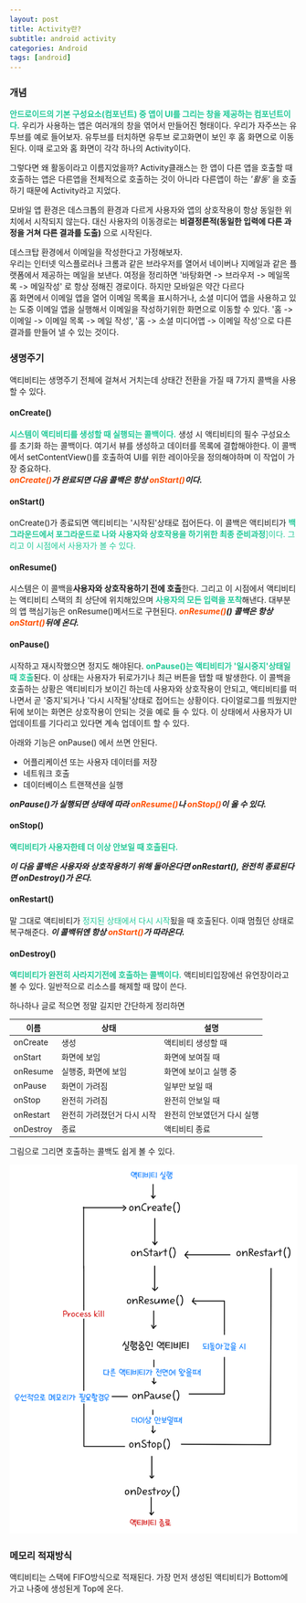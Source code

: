 ```yaml
---
layout: post 
title: Activity란?
subtitle: android activity
categories: Android
tags: [android]
---
```

### 개념
<span style="color:#20C997">**안드로이드의 기본 구성요소(컴포넌트) 중 앱이 UI를 그리는 창을 제공하는 컴포넌트이다.**</span>
우리가 사용하는 앱은 여러개의 창을 엮어서 만들어진 형태이다.
우리가 자주쓰는 유투브를 예로 들어보자. 유투브를 터치하면 유투브 로고화면이 보인 후 홈 화면으로 이동된다. 이때 로고와 홈 화면이 각각 하나의 Activity이다.

그렇다면 왜 활동이라고 이름지었을까?
Activity클래스는 한 앱이 다른 앱을 호출할 때 호출하는 앱은 다른앱을 전체적으로 호출하는 것이 아니라 다른앱이 하는 *'활동'* 을 호출하기 때문에 Activity라고 지었다.

모바일 앱 환경은 데스크톱의 환경과 다르게 사용자와 앱의 상호작용이 항상 동일한 위치에서 시작되지 않는다. 
대신 사용자의 이동경로는 **비결정론적(동일한 입력에 다른 과정을 거쳐 다른 결과를 도출)** 으로 시작된다.    

데스크탑 환경에서 이메일을 작성한다고 가정해보자.    
우리는 인터넷 익스플로러나 크롬과 같은 브라우저를 열어서 네이버나 지메일과 같은 플랫폼에서 제공하는 메일을 보낸다.
여정을 정리하면 '바탕화면 -> 브라우저 -> 메일목록 -> 메일작성' 로 항상 정해진 경로이다. 하지만 모바일은 약간 다르다   
홈 화면에서 이메일 앱을 열어 이메일 목록을 표시하거나, 소셜 미디어 앱을 사용하고 있는 도중 이메일 앱을 실행해서 이메일을 작성하기위한 화면으로 이동할 수 있다.
'홈 -> 이메일 -> 이메일 목록 -> 메일 작성', '홈 -> 소셜 미디어앱 -> 이메일 작성'으로 다른 결과를 만들어 낼 수 있는 것이다.
### 생명주기
액티비티는 생명주기 전체에 걸쳐서 거치는데 상태간 전환을 가질 때 7가지 콜백을 사용할 수 있다. 

#### onCreate()
<span style="color:#20C997">**시스템이 액티비티를 생성할 때 실행되는 콜백이다.**</span> 생성 시 액티비티의 필수 구성요소를 초기화 하는 콜백이다. 여기서 뷰를 생성하고 데이터를 목록에 결합해야한다. 이 콜백에서 setContentView()를 호출하여 UI를 위한 레이아웃을 정의해야하며 이 작업이 가장 중요하다.   
***<span style="color:#ff4e00">onCreate()</span>가 완료되면 다음 콜백은 항상 <span style="color:#ff4e00">onStart()</span>이다.***
#### onStart()
onCreate()가 종료되면 액티비티는 '시작된'상태로 접어든다. 이 콜백은 액티비티가 <span style="color:#20C997">**백그라운드에서 포그라운드로 나와 사용자와 상호작용을 하기위한 최종 준비과정**]이다. 그리고 이 시점에서 사용자가 볼 수 있다. 
#### onResume()
시스템은 이 콜백을**사용자와 상호작용하기 전에 호출**한다. 그리고 이 시점에서 액티비티는 액티비티 스택의 최 상단에 위치해있으며 <span style="color:#20C997">**사용자의 모든 입력을 포착**</span>해낸다. 대부분의 앱 핵심기능은 onResume()메서드로 구현된다.
***<span style="color:#ff4e00">onResume()</span>() 콜백은 항상 <span style="color:#ff4e00">onStart()</span>뒤에 온다.***
#### onPause()
시작하고 재시작했으면 정지도 해야된다. <span style="color:#20C997">**onPause()는 액티비티가 '일시중지'상태일 때 호출**</span>된다. 이 상태는 사용자가 뒤로가기나 최근 버튼을 탭할 때 발생한다. 이 콜백을 호출하는 상황은 액티비티가 보이긴 하는데 사용자와 상호작용이 안되고, 액티비티를 떠나면서 곧 '중지'되거나 '다시 시작될'상태로 접어드는 상황이다.
다이얼로그를 띄웠지만 뒤에 보이는 화면은 상호작용이 안되는 것을 예로 들 수 있다. 이 상태에서 사용자가 UI업데이트를 기다리고 있다면 계속 업데이트 할 수 있다.   

아래와 기능은 onPause() 에서 쓰면 안된다.
 - 어플리케이션 또는 사용자 데이터를 저장
 - 네트워크 호출
 - 데이터베이스 트랜잭션을 실행   

 ***onPause()가 실행되면 상태에 따라 <span style="color:#ff4e00">onResume()</span>나 <span style="color:#ff4e00">onStop()</span>이 올 수 있다.***
#### onStop()
<span style="color:#20C997">**액티비티가 사용자한테 더 이상 안보일 때 호출된다.**</span>

***이 다음 콜백은 사용자와 상호작용하기 위해 돌아온다면 onRestart(), 완전히 종료된다면 onDestroy()가 온다.***
#### onRestart()
말 그대로 액티비티가 <span style="color:#20C997">정지된 상태에서 다시 시작</span>됬을 때 호출된다. 이때 멈췄던 상태로 복구해준다.
***이 콜백뒤엔 항상 <span style="color:#ff4e00">onStart()</span>가 따라온다.***
#### onDestroy()
<span style="color:#20C997">**액티비티가 완전히 사라지기전에 호출하는 콜백이다.**</span> 액티비티입장에선 유언장이라고 볼 수 있다. 일반적으로 리소스를 해제할 때 많이 쓴다.

하나하나 글로 적으면 정말 길지만 간단하게 정리하면

|이름| 상태              |설명|
|---|-----------------|---|
|onCreate| 생성              |액티비티 생성할 때|
|onStart| 화면에 보임          |화면에 보여질 때|
|onResume| 실행중, 화면에 보임     |화면에 보이고 실행 중|
|onPause| 화면이 가려짐         |일부만 보일 때|
|onStop| 완전히 가려짐         |완전히 안보일 때|
|onRestart| 완전히 가려졌던거 다시 시작 |완전히 안보였던거 다시 실행|
|onDestroy| 종료              |액티비티 종료|

그림으로 그리면 호출하는 콜백도 쉽게 볼 수 있다.

![액티비티생명주기](/assets/images/postImage/액티비티생명주기.png)

### 메모리 적재방식
액티비티는 스택에 FIFO방식으로 적재된다. 가장 먼저 생성된 액티비티가 Bottom에 가고 나중에 생성된게 Top에 온다.
